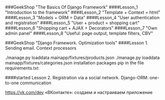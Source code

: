 ###GeekShop "The Basics Of Django Framework"
####Lesson_1 "Introduction to the framework"
####Lesson_2 "Template + Context = html"
####Lesson_3 "Models + ORM = Data"
####Lesson_4 "User authentication and registration"
####Lesson_5 "User + product = shopping cart"
####Lesson_6 "Shopping cart + AJAX + Decorators"
####Lesson_7 "Own admin panel"
####Lesson_8 "Useful: page output, template filters, CBV"

###GeekShop "Django Framework. Optimization tools"
####Lesson 1. Sending email. Context processors

./manage.py loaddata mainapp/fixtures/products.json
./manage.py loaddata mainapp/fixtures/categories.json
installation packages pip in the file  requirements.txt

####started Lesson 2. Registration via a social network. Django-ORM: one-to-one communication

https://vk.com/dev  «ВКонтакте»: создаем и настраиваем приложение


